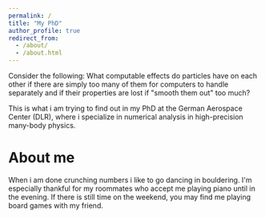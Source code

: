 ```yaml
---
permalink: /
title: "My PhD"
author_profile: true
redirect_from: 
  - /about/
  - /about.html
---
```


Consider the following: What computable effects do particles have on each other if there are simply too many of them for computers to handle separately and if their properties are lost if "smooth them out" too much? 

This is what i am trying to find out in my PhD at the German Aerospace Center (DLR), where i specialize in numerical analysis in high-precision many-body physics. 

About me
======
When i am done crunching numbers i like to go dancing in bouldering.
I'm especially thankful for my roommates who accept me playing piano until in the evening.
If there is still time on the weekend, you may find me playing board games with my friend.
